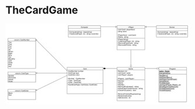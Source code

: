 # TheCardGame
![SortePer Uml Diagram](https://github.com/Ripiter/TheCardGame/blob/master/TheCardGame/SortePerUml.png)

